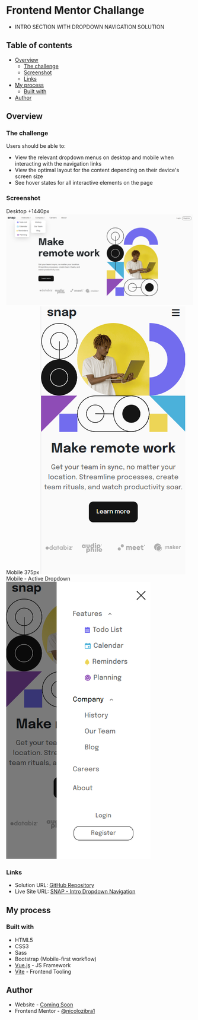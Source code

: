 # Frontend Mentor Challange
- INTRO SECTION WITH DROPDOWN NAVIGATION SOLUTION

## Table of contents

- [Overview](#overview)
  - [The challenge](#the-challenge)
  - [Screenshot](#screenshot)
  - [Links](#links)
- [My process](#my-process)
  - [Built with](#built-with)
- [Author](#author)

## Overview

### The challenge

Users should be able to:

- View the relevant dropdown menus on desktop and mobile when interacting with the navigation links
- View the optimal layout for the content depending on their device's screen size
- See hover states for all interactive elements on the page

### Screenshot
Desktop +1440px 
![](./public/img/screenshots/desktop-version.png)
Mobile 375px 
![](./public/img/screenshots/mobile-version.png)
Mobile - Active Dropdown
![](./public/img/screenshots/active-mobile-version.png)

### Links

- Solution URL: [GitHub Repository](https://github.com/nicolozibra1/intro-dropdown-navigation)
- Live Site URL: [SNAP - Intro Dropdown Navigation](https://intro-dropdown-navigation-nine.vercel.app/)

## My process

### Built with

- HTML5
- CSS3
- Sass
- Bootstrap (Mobile-first workflow)
- [Vue.js](https://vuejs.org/) - JS Framework
- [Vite](https://vitejs.dev/) - Frontend Tooling
## Author

- Website - [Coming Soon](#)
- Frontend Mentor - [@nicolozibra1](https://www.frontendmentor.io/profile/nicolozibra1)


